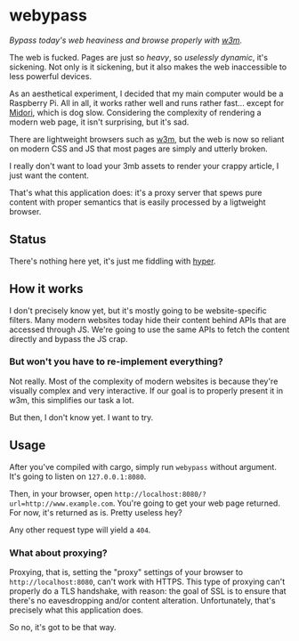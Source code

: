 # webypass

*Bypass today's web heaviness and browse properly with [w3m][w3m].*

The web is fucked. Pages are just so *heavy*, so *uselessly dynamic*, it's sickening. Not only
is it sickening, but it also makes the web inaccessible to less powerful devices.

As an aesthetical experiment, I decided that my main computer would be a Raspberry Pi. All in all,
it works rather well and runs rather fast... except for [Midori][midori], which is dog slow.
Considering the complexity of rendering a modern web page, it isn't surprising, but it's sad.

There are lightweight browsers such as [w3m][w3m], but the web is now so reliant on modern CSS and
JS that most pages are simply and utterly broken.

I really don't want to load your 3mb assets to render your crappy article, I just want the content.

That's what this application does: it's a proxy server that spews pure content with proper
semantics that is easily processed by a ligtweight browser.

## Status

There's nothing here yet, it's just me fiddling with [hyper][hyper].

## How it works

I don't precisely know yet, but it's mostly going to be website-specific filters. Many modern
websites today hide their content behind APIs that are accessed through JS. We're going to use
the same APIs to fetch the content directly and bypass the JS crap.

### But won't you have to re-implement everything?

Not really. Most of the complexity of modern websites is because they're visually complex and
very interactive. If our goal is to properly present it in w3m, this simplifies our task a lot.

But then, I don't know yet. I want to try.

## Usage

After you've compiled with cargo, simply run `webypass` without argument. It's going to listen
on `127.0.0.1:8080`.

Then, in your browser, open `http://localhost:8080/?url=http://www.example.com`. You're going
to get your web page returned. For now, it's returned as is. Pretty useless hey?

Any other request type will yield a `404`.

### What about proxying?

Proxying, that is, setting the "proxy" settings of your browser to `http://localhost:8080`, can't
work with HTTPS. This type of proxying can't properly do a TLS handshake, with reason: the goal
of SSL is to ensure that there's no eavesdropping and/or content alteration. Unfortunately, that's
precisely what this application does.

So no, it's got to be that way.

[w3m]: http://w3m.sourceforge.net/
[midori]: http://midori-browser.org/
[hyper]: https://github.com/hyperium/hyper
